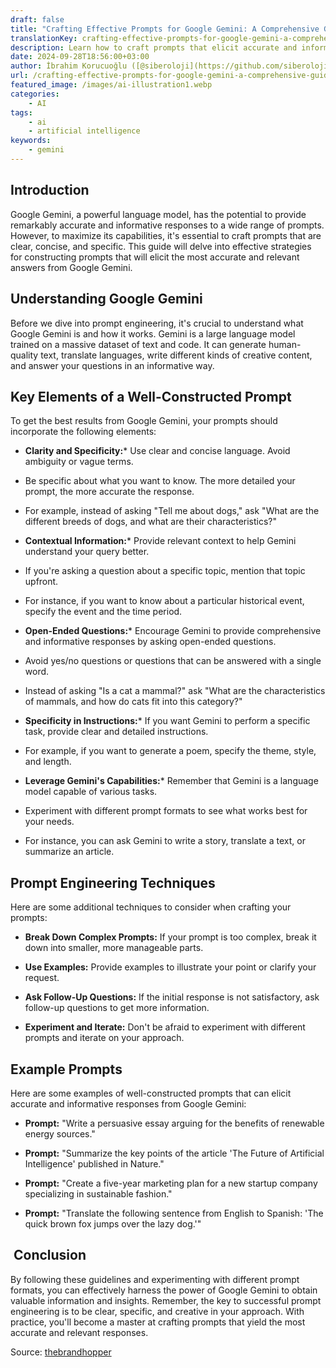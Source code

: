 ```yaml
---
draft: false
title: "Crafting Effective Prompts for Google Gemini: A Comprehensive Guide"
translationKey: crafting-effective-prompts-for-google-gemini-a-comprehensive-guide
description: Learn how to craft prompts that elicit accurate and informative responses from Google Gemini, a powerful language model.
date: 2024-09-28T18:56:00+03:00
author: İbrahim Korucuoğlu ([@siberoloji](https://github.com/siberoloji))
url: /crafting-effective-prompts-for-google-gemini-a-comprehensive-guide/
featured_image: /images/ai-illustration1.webp
categories:
    - AI
tags:
    - ai
    - artificial intelligence
keywords:
    - gemini
---
```

## **Introduction**

Google Gemini, a powerful language model, has the potential to provide remarkably accurate and informative responses to a wide range of prompts. However, to maximize its capabilities, it's essential to craft prompts that are clear, concise, and specific. This guide will delve into effective strategies for constructing prompts that will elicit the most accurate and relevant answers from Google Gemini.

## **Understanding Google Gemini**

Before we dive into prompt engineering, it's crucial to understand what Google Gemini is and how it works. Gemini is a large language model trained on a massive dataset of text and code. It can generate human-quality text, translate languages, write different kinds of creative content, and answer your questions in an informative way.

## **Key Elements of a Well-Constructed Prompt**

To get the best results from Google Gemini, your prompts should incorporate the following elements:

* **Clarity and Specificity:*** Use clear and concise language. Avoid ambiguity or vague terms.

* Be specific about what you want to know. The more detailed your prompt, the more accurate the response.

* For example, instead of asking "Tell me about dogs," ask "What are the different breeds of dogs, and what are their characteristics?"

* **Contextual Information:*** Provide relevant context to help Gemini understand your query better.

* If you're asking a question about a specific topic, mention that topic upfront.

* For instance, if you want to know about a particular historical event, specify the event and the time period.

* **Open-Ended Questions:*** Encourage Gemini to provide comprehensive and informative responses by asking open-ended questions.

* Avoid yes/no questions or questions that can be answered with a single word.

* Instead of asking "Is a cat a mammal?" ask "What are the characteristics of mammals, and how do cats fit into this category?"

* **Specificity in Instructions:*** If you want Gemini to perform a specific task, provide clear and detailed instructions.

* For example, if you want to generate a poem, specify the theme, style, and length.

* **Leverage Gemini's Capabilities:*** Remember that Gemini is a language model capable of various tasks.

* Experiment with different prompt formats to see what works best for your needs.

* For instance, you can ask Gemini to write a story, translate a text, or summarize an article.

## **Prompt Engineering Techniques**

Here are some additional techniques to consider when crafting your prompts:

* **Break Down Complex Prompts:** If your prompt is too complex, break it down into smaller, more manageable parts.

* **Use Examples:** Provide examples to illustrate your point or clarify your request.

* **Ask Follow-Up Questions:** If the initial response is not satisfactory, ask follow-up questions to get more information.

* **Experiment and Iterate:** Don't be afraid to experiment with different prompts and iterate on your approach.

## **Example Prompts**

Here are some examples of well-constructed prompts that can elicit accurate and informative responses from Google Gemini:

* **Prompt:** "Write a persuasive essay arguing for the benefits of renewable energy sources."

* **Prompt:** "Summarize the key points of the article 'The Future of Artificial Intelligence' published in Nature."

* **Prompt:** "Create a five-year marketing plan for a new startup company specializing in sustainable fashion."

* **Prompt:** "Translate the following sentence from English to Spanish: 'The quick brown fox jumps over the lazy dog.'"

##  **Conclusion**

By following these guidelines and experimenting with different prompt formats, you can effectively harness the power of Google Gemini to obtain valuable information and insights. Remember, the key to successful prompt engineering is to be clear, specific, and creative in your approach. With practice, you'll become a master at crafting prompts that yield the most accurate and relevant responses.

Source: [thebrandhopper](https://thebrandhopper.com/2023/06/08/unveiling-founding-history-and-founding-team-of-chatgpt/)
